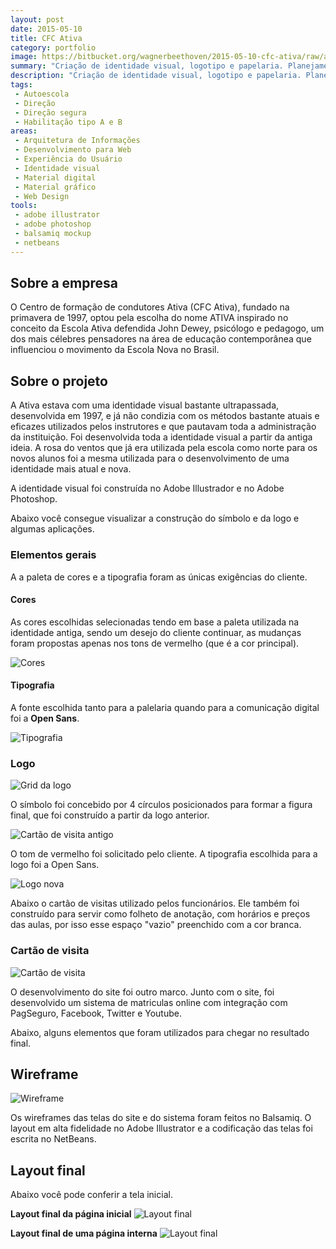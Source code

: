 ```yaml
---
layout: post
date: 2015-05-10
title: CFC Ativa
category: portfolio
image: https://bitbucket.org/wagnerbeethoven/2015-05-10-cfc-ativa/raw/aba2f8840a75f42c77d6370335e435b6108094c8/ativa-banner.jpg
summary: "Criação de identidade visual, logotipo e papelaria. Planejamento, criação, concepção do design do site em WordPress para autoescola CFC Ativa"
description: "Criação de identidade visual, logotipo e papelaria. Planejamento, criação, concepção do design do site em WordPress para autoescola CFC Ativa"
tags:
 - Autoescola
 - Direção
 - Direção segura
 - Habilitação tipo A e B
areas:
 - Arquitetura de Informações
 - Desenvolvimento para Web
 - Experiência do Usuário
 - Identidade visual
 - Material digital
 - Material gráfico
 - Web Design
tools:
 - adobe illustrator
 - adobe photoshop
 - balsamiq mockup
 - netbeans
---
```


## Sobre a empresa

O Centro de formação de condutores Ativa (CFC Ativa), fundado na primavera de 1997, optou pela escolha do nome ATIVA inspirado no conceito da Escola Ativa defendida John Dewey, psicólogo e pedagogo, um dos mais célebres pensadores na área de educação contemporânea que influenciou o movimento da Escola Nova no Brasil.

## Sobre o projeto

A Ativa estava com uma identidade visual bastante ultrapassada, desenvolvida em 1997, e já não condizia com os métodos bastante atuais e eficazes utilizados pelos instrutores e que pautavam toda a administração da instituição. Foi desenvolvida toda a identidade visual a partir da antiga ideia. A rosa do ventos que já era utilizada pela escola como norte para os novos alunos foi a mesma utilizada para o desenvolvimento de uma identidade mais atual e nova.

A identidade visual foi construída no Adobe Illustrador e no Adobe Photoshop.

Abaixo você consegue visualizar a construção do símbolo e da logo e algumas aplicações.

### Elementos gerais

A a paleta de cores e a tipografia foram as únicas exigências do cliente.

#### Cores

As cores escolhidas selecionadas tendo em base a paleta utilizada na identidade antiga, sendo um desejo do cliente continuar, as mudanças foram propostas apenas nos tons de vermelho (que é a cor principal).

![Cores](https://bitbucket.org/wagnerbeethoven/2015-05-10-cfc-ativa/raw/aba2f8840a75f42c77d6370335e435b6108094c8/ativa-cores.jpg)

#### Tipografia

A fonte escolhida tanto para a palelaria quando para a comunicação digital foi a **Open Sans**.

![Tipografia](https://bitbucket.org/wagnerbeethoven/2015-05-10-cfc-ativa/raw/aba2f8840a75f42c77d6370335e435b6108094c8/ativa-tipografia.jpg)

### Logo

![Grid da logo](https://bitbucket.org/wagnerbeethoven/2015-05-10-cfc-ativa/raw/aba2f8840a75f42c77d6370335e435b6108094c8/ativa-logo-grid.png)

O símbolo foi concebido por 4 círculos posicionados para formar a figura final, que foi construído a partir da logo anterior.

![Cartão de visita antigo](https://bitbucket.org/wagnerbeethoven/2015-05-10-cfc-ativa/raw/aba2f8840a75f42c77d6370335e435b6108094c8/ativa-cartao-antigo.jpg)

O tom de vermelho foi solicitado pelo cliente. A tipografia escolhida para a logo foi a Open Sans.

![Logo nova](https://bitbucket.org/wagnerbeethoven/2015-05-10-cfc-ativa/raw/aba2f8840a75f42c77d6370335e435b6108094c8/ativa-logo-nova.png)

Abaixo o cartão de visitas utilizado pelos funcionários. Ele também foi construído para servir como folheto de anotação, com horários e preços das aulas, por isso esse espaço "vazio" preenchido com a cor branca.

### Cartão de visita

![Cartão de visita](https://bitbucket.org/wagnerbeethoven/2015-05-10-cfc-ativa/raw/aba2f8840a75f42c77d6370335e435b6108094c8/ativa-cartao-novo.jpg)

O desenvolvimento do site foi outro marco. Junto com o site, foi desenvolvido um sistema de matriculas online com integração com PagSeguro, Facebook, Twitter e Youtube.

Abaixo, alguns elementos que foram utilizados para chegar no resultado final.

## Wireframe

![Wireframe](https://bitbucket.org/wagnerbeethoven/2015-05-10-cfc-ativa/raw/aba2f8840a75f42c77d6370335e435b6108094c8/ativa-wireframe.png)

Os wireframes das telas do site e do sistema foram feitos no Balsamiq. O layout em alta fidelidade no Adobe Illustrator e a codificação das telas foi escrita no NetBeans.

## Layout final
Abaixo você pode conferir a tela inicial.

**Layout final da página inicial**
![Layout final](https://bitbucket.org/wagnerbeethoven/2015-05-10-cfc-ativa/raw/aba2f8840a75f42c77d6370335e435b6108094c8/ativa-layout.jpg)

**Layout final de uma página interna**
![Layout final](https://bitbucket.org/wagnerbeethoven/2015-05-10-cfc-ativa/raw/09e463330e01171a99c62c31f886a553d0bed4fc/ativa-layout-2.jpg)
